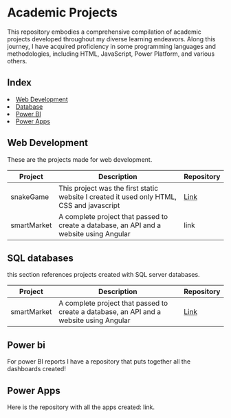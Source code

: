 # Academic Projects

This repository embodies a comprehensive compilation of academic projects developed throughout my diverse learning endeavors. Along this  journey, I have acquired proficiency in some programming languages and methodologies, including HTML, JavaScript, Power Platform, and various others.

## Index
<li>
  <a href="#web">
    Web Development
  </a>
</li>
<li>
  <a href="#sql">
    Database
  </a>
</li>
<li>
  <a href="bi">
  Power BI
  </a>
</li>
<li>
  <a href="apps">
  Power Apps
  </a>
</li>

<h2 id="web" > Web Development </h2>
These are the projects made for web development.

Project | Description | Repository
--------|------------|------
snakeGame | This project was the first static website I created it used only HTML, CSS and javascript | [Link](https://github.com/inesalves44/smartMarket)
smartMarket | A complete project that passed to create a database, an API and a website using Angular | link

<h2 id="sql">SQL databases</h2>
this section references projects created with SQL server databases.

Project | Description | Repository
--------|------------|------
smartMarket | A complete project that passed to create a database, an API and a website using Angular | [Link](https://github.com/inesalves44/smartMarket)

<h2 id="bi"> Power bi</h2>
For power BI reports I have a repository that puts together all the dashboards created!

<h2 id="apps">Power Apps</h2>
Here is the repository with all the apps created: link.
